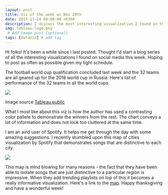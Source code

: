 ```yaml
---
layout: post
title: Viz of the week wc Nov 20th
date: 2017-11-24 00:00:00 +0300
description: I discuss the most interesting visualization I found on the internet for wc 20th November # Add post description (optional)
img: tableau-logo.png
 # Add image post (optional)
tags: [DataViz] # add tag
---
```


Hi folks! It's been a while since I last posted. Thought I'd start a blog series of all the interesting visualizations I found on social media this week. Hoping to post as often as possible given my tight schedule.

The football world cup qualification concluded last week and the 32 teams are all geared up for the 2018 world cup in Russia. Here's list of performance of the 32 teams in all the world cups.

![]({{site.baseurl}}/assets/img/Viz_wc_20th/world_cup.JPG)

Image source [Tableau public](https://public.tableau.com/views/2018QualifiedNations/WC1930-2014?:embed=y&:embed_code_version=3&:loadOrderID=0&:display_count=yes:showVizHome=no)

What I most like about this viz is how the author has used a contrasting color pallete to demonstrate the winners from the rest. The chart conveys a lot of information and does not look too cluttered at the same time.

I am an avid user of Spotify. It helps me get through the day with some amazing suggestions. I recently stumbled upon this map of cities visualization by Spotify that demonstrates songs that are distinctive to each city.

![]({{site.baseurl}}/assets/img/Viz_wc_20th/Music.JPG)

This map is mind blowing for many reasons - the fact that they have been able to isolate songs that are just distinctive to a particular region is impressive. When they add trending playlists on top of this it becomes a really informative visualization. Here's a link to the [map](https://spotifymaps.github.io/musicalcities/). Happy thanksgiving and have a wonderful week!
